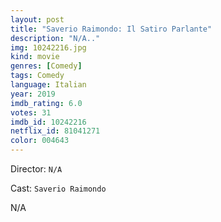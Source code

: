 ```yaml
---
layout: post
title: "Saverio Raimondo: Il Satiro Parlante"
description: "N/A.."
img: 10242216.jpg
kind: movie
genres: [Comedy]
tags: Comedy 
language: Italian
year: 2019
imdb_rating: 6.0
votes: 31
imdb_id: 10242216
netflix_id: 81041271
color: 004643
---
```

Director: `N/A`  

Cast: `Saverio Raimondo` 

N/A